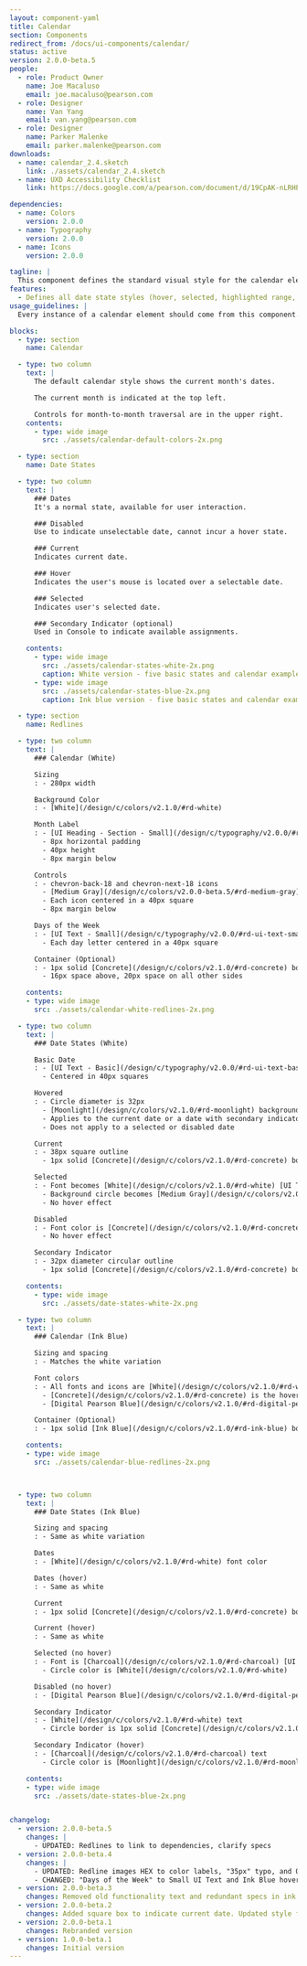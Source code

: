 ```yaml
---
layout: component-yaml
title: Calendar
section: Components
redirect_from: /docs/ui-components/calendar/
status: active
version: 2.0.0-beta.5
people:
  - role: Product Owner
    name: Joe Macaluso
    email: joe.macaluso@pearson.com
  - role: Designer
    name: Van Yang
    email: van.yang@pearson.com
  - role: Designer
    name: Parker Malenke
    email: parker.malenke@pearson.com
downloads:
  - name: calendar_2.4.sketch
    link: ./assets/calendar_2.4.sketch
  - name: UXD Accessibility Checklist
    link: https://docs.google.com/a/pearson.com/document/d/19CpAK-nLRHPQ0w_qmUpXo5NjGZU7mBWszAHlB4Kxy94/edit?usp=sharing

dependencies:
  - name: Colors
    version: 2.0.0
  - name: Typography
    version: 2.0.0
  - name: Icons
    version: 2.0.0

tagline: |
  This component defines the standard visual style for the calendar element.
features:
  - Defines all date state styles (hover, selected, highlighted range, disabled)
usage_guidelines: |
  Every instance of a calendar element should come from this component.

blocks:
  - type: section
    name: Calendar

  - type: two column
    text: |
      The default calendar style shows the current month's dates.

      The current month is indicated at the top left.

      Controls for month-to-month traversal are in the upper right.
    contents:
      - type: wide image
        src: ./assets/calendar-default-colors-2x.png

  - type: section
    name: Date States

  - type: two column
    text: |
      ### Dates
      It's a normal state, available for user interaction.

      ### Disabled
      Use to indicate unselectable date, cannot incur a hover state.

      ### Current
      Indicates current date.

      ### Hover
      Indicates the user's mouse is located over a selectable date.

      ### Selected
      Indicates user's selected date.

      ### Secondary Indicator (optional)
      Used in Console to indicate available assignments.

    contents:
      - type: wide image
        src: ./assets/calendar-states-white-2x.png
        caption: White version - five basic states and calendar example.
      - type: wide image
        src: ./assets/calendar-states-blue-2x.png
        caption: Ink blue version - five basic states and calendar example.

  - type: section
    name: Redlines

  - type: two column
    text: |
      ### Calendar (White)

      Sizing
      : - 280px width

      Background Color
      : - [White](/design/c/colors/v2.1.0/#rd-white)

      Month Label
      : - [UI Heading - Section - Small](/design/c/typography/v2.0.0/#rd-ui-headings-section-basic), [Charcoal](/design/c/colors/v2.1.0/#rd-charcoal)
        - 8px horizontal padding
        - 40px height
        - 8px margin below

      Controls
      : - chevron-back-18 and chevron-next-18 icons
        - [Medium Gray](/design/c/colors/v2.0.0-beta.5/#rd-medium-gray) by default, [Charcoal](/design/c/colors/v2.1.0/#rd-charcoal) on hover, [Alto](/design/c/colors/v2.1.0/#rd-alto) when disabled
        - Each icon centered in a 40px square
        - 8px margin below

      Days of the Week
      : - [UI Text - Small](/design/c/typography/v2.0.0/#rd-ui-text-small), [Medium Gray](/design/c/colors/v2.0.0-beta.5/#rd-medium-gray)
        - Each day letter centered in a 40px square

      Container (Optional)
      : - 1px solid [Concrete](/design/c/colors/v2.1.0/#rd-concrete) border
        - 16px space above, 20px space on all other sides

    contents:
    - type: wide image
      src: ./assets/calendar-white-redlines-2x.png

  - type: two column
    text: |
      ### Date States (White)

      Basic Date
      : - [UI Text - Basic](/design/c/typography/v2.0.0/#rd-ui-text-basic) in [Charcoal](/design/c/colors/v2.1.0/#rd-charcoal)
        - Centered in 40px squares

      Hovered
      : - Circle diameter is 32px
        - [Moonlight](/design/c/colors/v2.1.0/#rd-moonlight) background color
        - Applies to the current date or a date with secondary indicator as well
        - Does not apply to a selected or disabled date

      Current
      : - 38px square outline
        - 1px solid [Concrete](/design/c/colors/v2.1.0/#rd-concrete) border

      Selected
      : - Font becomes [White](/design/c/colors/v2.1.0/#rd-white) [UI Text - Bold](/design/c/typography/v2.0.0/#rd-ui-text-bold)
        - Background circle becomes [Medium Gray](/design/c/colors/v2.0.0-beta.5/#rd-medium-gray)
        - No hover effect

      Disabled
      : - Font color is [Concrete](/design/c/colors/v2.1.0/#rd-concrete)
        - No hover effect

      Secondary Indicator
      : - 32px diameter circular outline
        - 1px solid [Concrete](/design/c/colors/v2.1.0/#rd-concrete) border

    contents:
      - type: wide image
        src: ./assets/date-states-white-2x.png

  - type: two column
    text: |
      ### Calendar (Ink Blue)

      Sizing and spacing
      : - Matches the white variation

      Font colors
      : - All fonts and icons are [White](/design/c/colors/v2.1.0/#rd-white) by default
        - [Concrete](/design/c/colors/v2.1.0/#rd-concrete) is the hover color for the controls
        - [Digital Pearson Blue](/design/c/colors/v2.1.0/#rd-digital-pearson-blue) is the disabled color

      Container (Optional)
      : - 1px solid [Ink Blue](/design/c/colors/v2.1.0/#rd-ink-blue) border

    contents:
    - type: wide image
      src: ./assets/calendar-blue-redlines-2x.png



  - type: two column
    text: |
      ### Date States (Ink Blue)

      Sizing and spacing
      : - Same as white variation

      Dates
      : - [White](/design/c/colors/v2.1.0/#rd-white) font color

      Dates (hover)
      : - Same as white

      Current
      : - 1px solid [Concrete](/design/c/colors/v2.1.0/#rd-concrete) border

      Current (hover)
      : - Same as white

      Selected (no hover)
      : - Font is [Charcoal](/design/c/colors/v2.1.0/#rd-charcoal) [UI Text - Bold](/design/c/typography/v2.0.0/#rd-ui-text-bold)
        - Circle color is [White](/design/c/colors/v2.1.0/#rd-white)

      Disabled (no hover)
      : - [Digital Pearson Blue](/design/c/colors/v2.1.0/#rd-digital-pearson-blue) font color

      Secondary Indicator
      : - [White](/design/c/colors/v2.1.0/#rd-white) text
        - Circle border is 1px solid [Concrete](/design/c/colors/v2.1.0/#rd-concrete)

      Secondary Indicator (hover)
      : - [Charcoal](/design/c/colors/v2.1.0/#rd-charcoal) text
        - Circle color is [Moonlight](/design/c/colors/v2.1.0/#rd-moonlight)

    contents:
    - type: wide image
      src: ./assets/date-states-blue-2x.png


changelog:
  - version: 2.0.0-beta.5
    changes: |
      - UPDATED: Redlines to link to dependencies, clarify specs
  - version: 2.0.0-beta.4
    changes: |
      - UPDATED: Redline images HEX to color labels, "35px" typo, and October to November.
      - CHANGED: "Days of the Week" to Small UI Text and Ink Blue hover states to match white version.
  - version: 2.0.0-beta.3
    changes: Removed old functionality text and redundant specs in ink blue redlines.
  - version: 2.0.0-beta.2
    changes: Added square box to indicate current date. Updated style for selected date.
  - version: 2.0.0-beta.1
    changes: Rebranded version
  - version: 1.0.0-beta.1
    changes: Initial version
---
```

